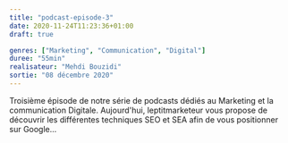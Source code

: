 ```yaml
---
title: "podcast-episode-3"
date: 2020-11-24T11:23:36+01:00
draft: true

genres: ["Marketing", "Communication", "Digital"]
duree: "55min"
realisateur: "Mehdi Bouzidi"
sortie: "08 décembre 2020"
---
```


Troisième épisode de notre série de podcasts dédiés au Marketing et la communication Digitale. Aujourd'hui, leptitmarketeur vous propose de découvrir les différentes techniques SEO et SEA afin de vous positionner sur Google...